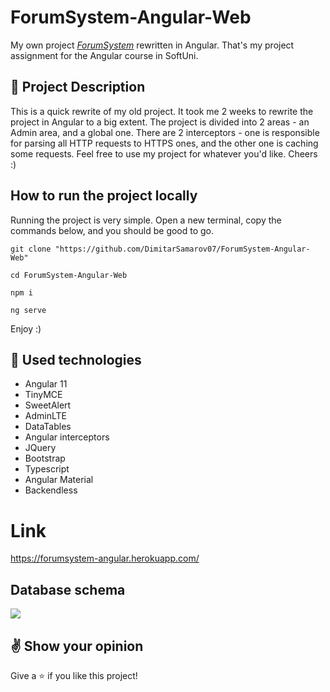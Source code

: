 # ForumSystem-Angular-Web
My own project *[ForumSystem](https://github.com/DimitarSamarov07/ForumSystem-Web)* rewritten in Angular. That's my
project assignment for the Angular course in SoftUni.

## :pencil: Project Description
This is a quick rewrite of my old project. It took me 2 weeks to rewrite the project in Angular to a big
extent. The project is divided into 2 areas - an Admin area, and a global one. There are 2 interceptors - one is responsible for parsing all HTTP requests
to HTTPS ones, and the other one is caching some requests.
Feel free to use my project for whatever you'd like. Cheers :)

## How to run the project locally
Running the project is very simple. Open a new terminal, copy the commands below, and you should be good to go.
```
git clone "https://github.com/DimitarSamarov07/ForumSystem-Angular-Web"
```

```
cd ForumSystem-Angular-Web
```

```
npm i
```

```
ng serve
```

Enjoy :)

## :hammer: Used technologies
* Angular 11
* TinyMCE
* SweetAlert
* AdminLTE
* DataTables
* Angular interceptors
* JQuery
* Bootstrap
* Typescript
* Angular Material
* Backendless

# Link
https://forumsystem-angular.herokuapp.com/


## Database schema
![](https://i.ibb.co/n0HZBFY/Categories-schema.png)

## :v: Show your opinion

Give a :star: if you like this project!


